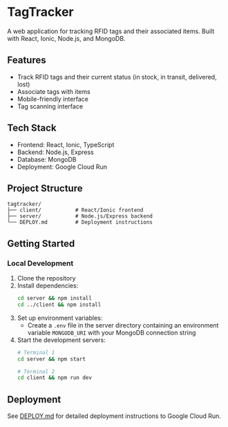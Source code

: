 # TagTracker

A web application for tracking RFID tags and their associated items. Built with React, Ionic, Node.js, and MongoDB.

## Features

- Track RFID tags and their current status (in stock, in transit, delivered, lost)
- Associate tags with items
- Mobile-friendly interface
- Tag scanning interface

## Tech Stack

- Frontend: React, Ionic, TypeScript
- Backend: Node.js, Express
- Database: MongoDB
- Deployment: Google Cloud Run

## Project Structure

```
tagtracker/
├── client/           # React/Ionic frontend
├── server/           # Node.js/Express backend
└── DEPLOY.md         # Deployment instructions
```

## Getting Started

### Local Development

1. Clone the repository
2. Install dependencies:
   ```bash
   cd server && npm install
   cd ../client && npm install
   ```
3. Set up environment variables:
   - Create a `.env` file in the server directory containing an environment variable `MONGODB_URI` with your MongoDB connection string
4. Start the development servers:
   ```bash
   # Terminal 1
   cd server && npm start
   
   # Terminal 2
   cd client && npm run dev
   ```

## Deployment

See [DEPLOY.md](DEPLOY.md) for detailed deployment instructions to Google Cloud Run.